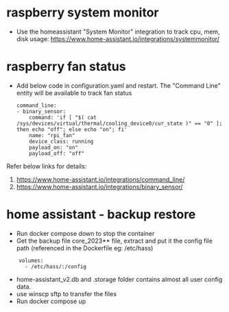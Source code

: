 # raspberry system monitor 
- Use the homeassistant "System Monitor" integration to track cpu, mem, disk usage: https://www.home-assistant.io/integrations/systemmonitor/

# raspberry fan status
- Add below code in configuration.yaml and restart. The "Command Line" entity will be available to track fan status
  ```
  command_line:
  - binary_sensor:
      command: 'if [ "$( cat /sys/devices/virtual/thermal/cooling_device0/cur_state )" == "0" ]; then echo "off"; else echo "on"; fi'
      name: "rpi_fan"
      device_class: running 
      payload_on: "on"
      payload_off: "off"
  ```
Refer below links for details:
1. https://www.home-assistant.io/integrations/command_line/
2. https://www.home-assistant.io/integrations/binary_sensor/
  

# home assistant - backup restore

- Run docker compose down to stop the container
- Get the backup file core_2023** file, extract and put it the config file path (referenced in the Dockerfile eg: /etc/hass)
```
    volumes:
      - /etc/hass/:/config
```
- home-assistant_v2.db and .storage folder contains almost all user config data.
- use winscp sftp to transfer the files
- Run docker compose up
